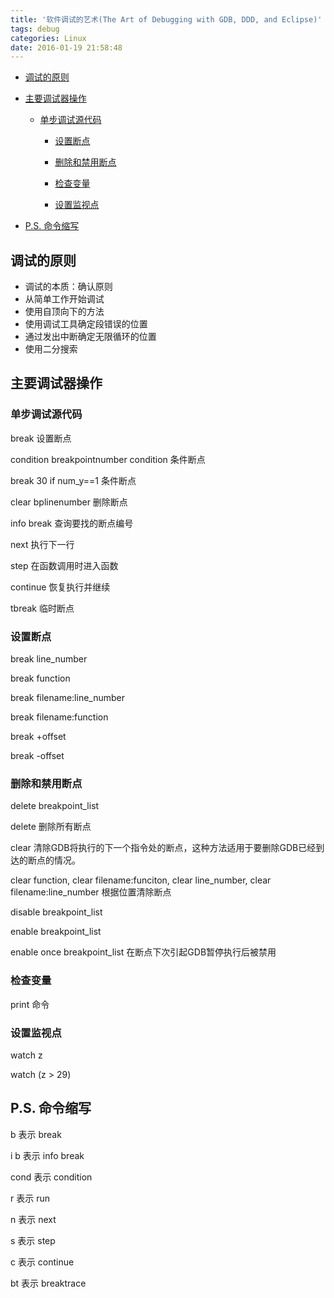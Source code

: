 ```yaml
---
title: '软件调试的艺术(The Art of Debugging with GDB, DDD, and Eclipse)'
tags: debug
categories: Linux
date: 2016-01-19 21:58:48
---
```


*   [调试的原则][1]

*   [主要调试器操作][2]

	*   [单步调试源代码][3]

		*   [设置断点][4]

		*   [删除和禁用断点][5]

		*   [检查变量][6]

		*   [设置监视点][7]

*   [P.S. 命令缩写][8]

## 调试的原则

*   调试的本质：确认原则
*   从简单工作开始调试
*   使用自顶向下的方法
*   使用调试工具确定段错误的位置
*   通过发出中断确定无限循环的位置
*   使用二分搜索

## 主要调试器操作

### 单步调试源代码

break 设置断点

condition breakpointnumber condition 条件断点

break 30 if num\_y==1 条件断点

clear bplinenumber 删除断点

info break 查询要找的断点编号

next 执行下一行

step 在函数调用时进入函数

continue 恢复执行并继续

tbreak 临时断点

### 设置断点

break line\_number

break function

break filename:line\_number

break filename:function

break +offset

break -offset

### 删除和禁用断点

delete breakpoint\_list

delete 删除所有断点

clear 清除GDB将执行的下一个指令处的断点，这种方法适用于要删除GDB已经到达的断点的情况。

clear function, clear filename:funciton, clear line\_number, clear filename:line\_number 根据位置清除断点

disable breakpoint\_list

enable breakpoint\_list

enable once breakpoint\_list 在断点下次引起GDB暂停执行后被禁用

### 检查变量

print 命令

### 设置监视点

watch z

watch (z &gt; 29)

## P.S. 命令缩写

b 表示 break

i b 表示 info break

cond 表示 condition

r 表示 run

n 表示 next

s 表示 step

c 表示 continue

bt 表示 breaktrace

[1]:	#toc_0
[2]:	#toc_1
[3]:	#toc_2
[4]:	#toc_3
[5]:	#toc_4
[6]:	#toc_5
[7]:	#toc_6
[8]:	#toc_7